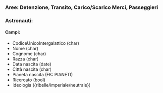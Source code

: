 ### Aree: Detenzione, Transito, Carico/Scarico Merci, Passeggieri

### Astronauti:

#### Campi:
- CodiceUnicoIntergalattico (char)
- Nome (char)
- Cognome (char)
- Razza (char)
- Data nascita (date)
- Città nascita (char)
- Pianeta nascita (FK: PIANETI)
- Ricercato (bool)
- Ideologia ({ribelle/imperiale/neutrale})
